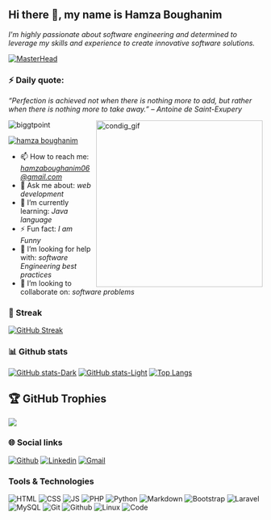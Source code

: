 ## Hi there 👋, my name is Hamza Boughanim

*I'm highly passionate about software engineering and determined to leverage my skills and experience to create innovative software solutions.*

[![MasterHead](https://user-images.githubusercontent.com/95478989/198955082-6e78ebb5-e1e4-49f9-8d32-6e5af3984dcd.gif)](https://BigGtpoint.io)

### ⚡ Daily quote:
<!--STARTS_HERE_QUOTE_README-->
<i>“Perfection is achieved not when there is nothing more to add, but rather when there is nothing more to take away.” – Antoine de Saint-Exupery</i>
<!--ENDS_HERE_QUOTE_README-->

<img align="right" alt="condig_gif" width="330" src="https://cdn.dribbble.com/users/2401141/screenshots/5487982/developers-gif-showcase.gif">

<p align="left"> <img src="https://komarev.com/ghpvc/?username=biggtpoint&label=Profile%20views&color=0e75b6&style=flat" alt="biggtpoint" /> </p>

<p align="left"> <a href="https://twitter.com/geminitwins0" target="blank"><img src="https://img.shields.io/twitter/follow/geminitwins0?logo=twitter&style=for-the-badge" alt="hamza boughanim" /></a> </p>

- 📫 How to reach me: *hamzaboughanim06@gmail.com*
- 💬 Ask me about: *web development*
- 🌱 I’m currently learning: *Java language*
- ⚡ Fun fact: *I am Funny*
- 🤝 I’m looking for help with: *software Engineering best practices*
- 👯 I’m looking to collaborate on: *software problems*

### 💫 Streak
[![GitHub Streak](https://github-readme-streak-stats.herokuapp.com?user=hamzabgh&theme=dark&border_radius=4.6&mode=weekly)](https://git.io/streak-stats)

### 📊 Github stats
[![GitHub stats-Dark](https://github-readme-stats.vercel.app/api?username=hamzabgh&show_icons=true&theme=dark#gh-dark-mode-only)](https://github.com/anuraghazra/github-readme-stats#gh-dark-mode-only)
[![GitHub stats-Light](https://github-readme-stats.vercel.app/api?username=hamzabgh&show_icons=true&theme=default#gh-light-mode-only)](https://github.com/anuraghazra/github-readme-stats#gh-light-mode-only)
[![Top Langs](https://github-readme-stats.vercel.app/api/top-langs/?username=hamzabgh)](https://github.com/hamzabgh/hamzabgh)

## 🏆 GitHub Trophies
![](https://github-profile-trophy.vercel.app/?username=hamzabgh&theme=monokai&no-frame=true&no-bg=true&margin-w=4)

### 🌐 Social links
[![Github](https://img.shields.io/badge/Github-000000?&style=for-the-badge&logo=github&logoColor=white)](https://github.com/hamzabgh)
[![Linkedin](https://img.shields.io/badge/linkedin-%230077B5.svg?&style=for-the-badge&logo=linkedin&logoColor=white)](https://www.linkedin.com/in/hamza-boughanim/)
[![Gmail](https://img.shields.io/badge/gmail-D14836?&style=for-the-badge&logo=gmail&logoColor=white)](hamzaboughanim06@gmail.com)

### Tools & Technologies
![HTML](https://img.shields.io/badge/html5-%23E34F26.svg?style=for-the-badge&logo=html5&logoColor=white) ![CSS](https://img.shields.io/badge/css3-%231572B6.svg?style=for-the-badge&logo=css3&logoColor=white) ![JS](https://img.shields.io/badge/javascript-%23323330.svg?style=for-the-badge&logo=javascript&logoColor=%23F7DF1E) ![PHP](https://img.shields.io/badge/php-%23777BB4.svg?style=for-the-badge&logo=php&logoColor=white)
![Python](https://img.shields.io/badge/python-3670A0?style=for-the-badge&logo=python&logoColor=ffdd54) ![Markdown](https://img.shields.io/badge/markdown-%23000000.svg?style=for-the-badge&logo=markdown&logoColor=white)
![Bootstrap](https://img.shields.io/badge/bootstrap-%23563D7C.svg?style=for-the-badge&logo=bootstrap&logoColor=white)  ![Laravel](https://img.shields.io/badge/laravel-%23FF2D20.svg?style=for-the-badge&logo=laravel&logoColor=white) 
![MySQL](https://img.shields.io/badge/mysql-%2300f.svg?style=for-the-badge&logo=mysql&logoColor=white) ![Git](https://img.shields.io/badge/git-%23F05033.svg?style=for-the-badge&logo=git&logoColor=white)  ![Github](https://img.shields.io/badge/github-%23121011.svg?style=for-the-badge&logo=github&logoColor=white) ![Linux](https://img.shields.io/badge/Linux-FCC624?style=for-the-badge&logo=linux&logoColor=black) ![Code](https://img.shields.io/badge/VisualStudioCode-0078d7.svg?style=for-the-badge&logo=visual-studio-code&logoColor=white)
